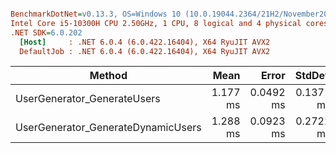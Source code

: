 ``` ini

BenchmarkDotNet=v0.13.3, OS=Windows 10 (10.0.19044.2364/21H2/November2021Update)
Intel Core i5-10300H CPU 2.50GHz, 1 CPU, 8 logical and 4 physical cores
.NET SDK=6.0.202
  [Host]     : .NET 6.0.4 (6.0.422.16404), X64 RyuJIT AVX2
  DefaultJob : .NET 6.0.4 (6.0.422.16404), X64 RyuJIT AVX2


```
|                             Method |     Mean |     Error |    StdDev |     Gen0 |    Gen1 | Allocated |
|----------------------------------- |---------:|----------:|----------:|---------:|--------:|----------:|
|        UserGenerator_GenerateUsers | 1.177 ms | 0.0492 ms | 0.1371 ms | 140.6250 | 66.4063 | 774.56 KB |
| UserGenerator_GenerateDynamicUsers | 1.288 ms | 0.0923 ms | 0.2722 ms | 138.6719 | 68.3594 | 774.47 KB |
